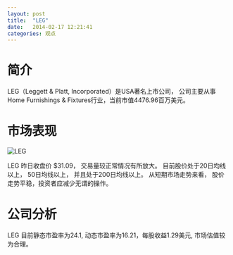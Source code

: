 ```yaml
---
layout: post
title:  "LEG"
date:   2014-02-17 12:21:41
categories: 观点
---
```


# 简介
LEG（Leggett & Platt, Incorporated）是USA著名上市公司，
公司主要从事Home Furnishings & Fixtures行业，当前市值4476.96百万美元。

# 市场表现

![LEG](http://finviz.com/chart.ashx?t=LEG&ty=c&ta=1&p=d&s=l)

LEG 昨日收盘价 $31.09，
交易量较正常情况有所放大。
目前股价处于20日均线以上，
50日均线以上，
并且处于200日均线以上。
从短期市场走势来看，
股价走势平稳，投资者应减少无谓的操作。

# 公司分析
LEG 目前静态市盈率为24.1, 动态市盈率为16.21，每股收益1.29美元,
市场估值较为合理。
